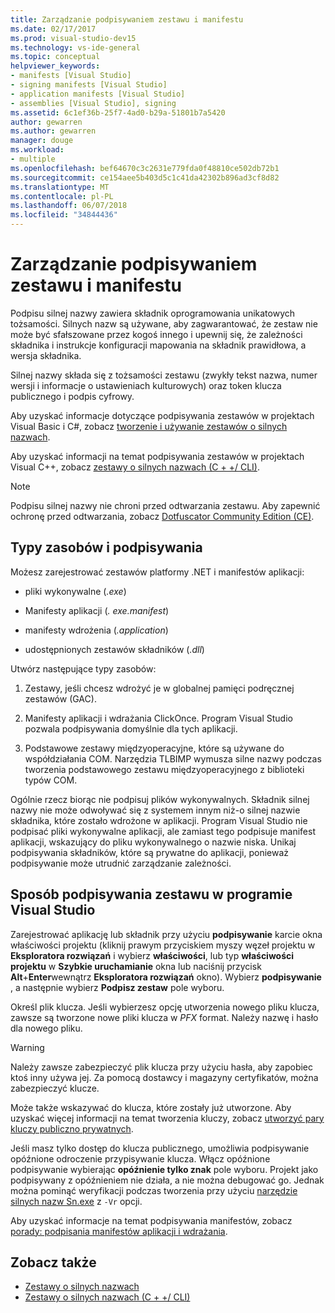 ```yaml
---
title: Zarządzanie podpisywaniem zestawu i manifestu
ms.date: 02/17/2017
ms.prod: visual-studio-dev15
ms.technology: vs-ide-general
ms.topic: conceptual
helpviewer_keywords:
- manifests [Visual Studio]
- signing manifests [Visual Studio]
- application manifests [Visual Studio]
- assemblies [Visual Studio], signing
ms.assetid: 6c1ef36b-25f7-4ad0-b29a-51801b7a5420
author: gewarren
ms.author: gewarren
manager: douge
ms.workload:
- multiple
ms.openlocfilehash: bef64670c3c2631e779fda0f48810ce502db72b1
ms.sourcegitcommit: ce154aee5b403d5c1c41da42302b896ad3cf8d82
ms.translationtype: MT
ms.contentlocale: pl-PL
ms.lasthandoff: 06/07/2018
ms.locfileid: "34844436"
---
```

# <a name="manage-assembly-and-manifest-signing"></a>Zarządzanie podpisywaniem zestawu i manifestu

Podpisu silnej nazwy zawiera składnik oprogramowania unikatowych tożsamości. Silnych nazw są używane, aby zagwarantować, że zestaw nie może być sfałszowane przez kogoś innego i upewnij się, że zależności składnika i instrukcje konfiguracji mapowania na składnik prawidłowa, a wersja składnika.

Silnej nazwy składa się z tożsamości zestawu (zwykły tekst nazwa, numer wersji i informacje o ustawieniach kulturowych) oraz token klucza publicznego i podpis cyfrowy.

Aby uzyskać informacje dotyczące podpisywania zestawów w projektach Visual Basic i C#, zobacz [tworzenie i używanie zestawów o silnych nazwach](/dotnet/framework/app-domains/create-and-use-strong-named-assemblies).

Aby uzyskać informacji na temat podpisywania zestawów w projektach Visual C++, zobacz [zestawy o silnych nazwach (C + +/ CLI)](/cpp/dotnet/strong-name-assemblies-assembly-signing-cpp-cli).

> [!NOTE]
> Podpisu silnej nazwy nie chroni przed odtwarzania zestawu. Aby zapewnić ochronę przed odtwarzania, zobacz [Dotfuscator Community Edition (CE)](dotfuscator/index.md).

## <a name="asset-types-and-signing"></a>Typy zasobów i podpisywania

Możesz zarejestrować zestawów platformy .NET i manifestów aplikacji:

- pliki wykonywalne (*.exe*)

- Manifesty aplikacji (*. exe.manifest*)

- manifesty wdrożenia (*.application*)

- udostępnionych zestawów składników (*.dll*)

Utwórz następujące typy zasobów:

1. Zestawy, jeśli chcesz wdrożyć je w globalnej pamięci podręcznej zestawów (GAC).

2. Manifesty aplikacji i wdrażania ClickOnce. Program Visual Studio pozwala podpisywania domyślnie dla tych aplikacji.

3. Podstawowe zestawy międzyoperacyjne, które są używane do współdziałania COM. Narzędzia TLBIMP wymusza silne nazwy podczas tworzenia podstawowego zestawu międzyoperacyjnego z biblioteki typów COM.

Ogólnie rzecz biorąc nie podpisuj plików wykonywalnych. Składnik silnej nazwy nie może odwoływać się z systemem innym niż-o silnej nazwie składnika, które zostało wdrożone w aplikacji. Program Visual Studio nie podpisać pliki wykonywalne aplikacji, ale zamiast tego podpisuje manifest aplikacji, wskazujący do pliku wykonywalnego o nazwie niska. Unikaj podpisywania składników, które są prywatne do aplikacji, ponieważ podpisywanie może utrudnić zarządzanie zależności.

## <a name="how-to-sign-an-assembly-in-visual-studio"></a>Sposób podpisywania zestawu w programie Visual Studio

Zarejestrować aplikację lub składnik przy użyciu **podpisywanie** karcie okna właściwości projektu (kliknij prawym przyciskiem myszy węzeł projektu w **Eksploratora rozwiązań** i wybierz **właściwości**, lub typ **właściwości projektu** w **Szybkie uruchamianie** okna lub naciśnij przycisk **Alt**+**Enter**wewnątrz **Eksploratora rozwiązań** okno). Wybierz **podpisywanie** , a następnie wybierz **Podpisz zestaw** pole wyboru.

Określ plik klucza. Jeśli wybierzesz opcję utworzenia nowego pliku klucza, zawsze są tworzone nowe pliki klucza w *PFX* format. Należy nazwę i hasło dla nowego pliku.

> [!WARNING]
> Należy zawsze zabezpieczyć plik klucza przy użyciu hasła, aby zapobiec ktoś inny używa jej. Za pomocą dostawcy i magazyny certyfikatów, można zabezpieczyć klucze.

Może także wskazywać do klucza, które zostały już utworzone. Aby uzyskać więcej informacji na temat tworzenia kluczy, zobacz [utworzyć pary kluczy publiczno prywatnych](/dotnet/framework/app-domains/how-to-create-a-public-private-key-pair).

Jeśli masz tylko dostęp do klucza publicznego, umożliwia podpisywanie opóźnione odroczenie przypisywanie klucza. Włącz opóźnione podpisywanie wybierając **opóźnienie tylko znak** pole wyboru. Projekt jako podpisywany z opóźnieniem nie działa, a nie można debugować go. Jednak można pominąć weryfikacji podczas tworzenia przy użyciu [narzędzie silnych nazw Sn.exe](/dotnet/framework/tools/sn-exe-strong-name-tool) z `-Vr` opcji.

Aby uzyskać informacje na temat podpisywania manifestów, zobacz [porady: podpisania manifestów aplikacji i wdrażania](../ide/how-to-sign-application-and-deployment-manifests.md).

## <a name="see-also"></a>Zobacz także

- [Zestawy o silnych nazwach](/dotnet/framework/app-domains/strong-named-assemblies)
- [Zestawy o silnych nazwach (C + +/ CLI)](/cpp/dotnet/strong-name-assemblies-assembly-signing-cpp-cli)
